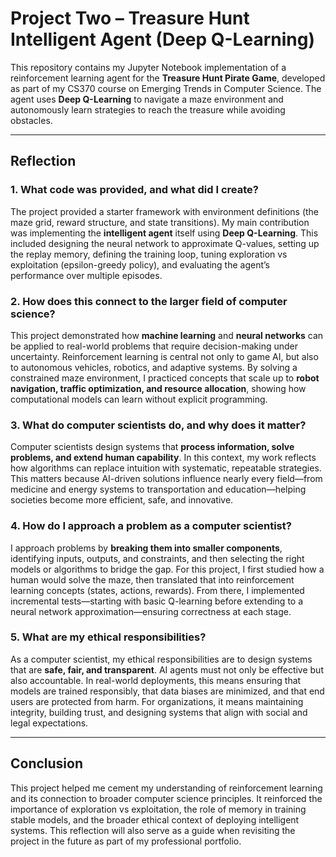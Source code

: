 # Project Two – Treasure Hunt Intelligent Agent (Deep Q-Learning)

This repository contains my Jupyter Notebook implementation of a reinforcement learning agent for the **Treasure Hunt Pirate Game**, developed as part of my CS370 course on Emerging Trends in Computer Science. The agent uses **Deep Q-Learning** to navigate a maze environment and autonomously learn strategies to reach the treasure while avoiding obstacles.

---

## Reflection

### 1. What code was provided, and what did I create?
The project provided a starter framework with environment definitions (the maze grid, reward structure, and state transitions). My main contribution was implementing the **intelligent agent** itself using **Deep Q-Learning**. This included designing the neural network to approximate Q-values, setting up the replay memory, defining the training loop, tuning exploration vs exploitation (epsilon-greedy policy), and evaluating the agent’s performance over multiple episodes.

### 2. How does this connect to the larger field of computer science?
This project demonstrated how **machine learning** and **neural networks** can be applied to real-world problems that require decision-making under uncertainty. Reinforcement learning is central not only to game AI, but also to autonomous vehicles, robotics, and adaptive systems. By solving a constrained maze environment, I practiced concepts that scale up to **robot navigation, traffic optimization, and resource allocation**, showing how computational models can learn without explicit programming.

### 3. What do computer scientists do, and why does it matter?
Computer scientists design systems that **process information, solve problems, and extend human capability**. In this context, my work reflects how algorithms can replace intuition with systematic, repeatable strategies. This matters because AI-driven solutions influence nearly every field—from medicine and energy systems to transportation and education—helping societies become more efficient, safe, and innovative.

### 4. How do I approach a problem as a computer scientist?
I approach problems by **breaking them into smaller components**, identifying inputs, outputs, and constraints, and then selecting the right models or algorithms to bridge the gap. For this project, I first studied how a human would solve the maze, then translated that into reinforcement learning concepts (states, actions, rewards). From there, I implemented incremental tests—starting with basic Q-learning before extending to a neural network approximation—ensuring correctness at each stage.

### 5. What are my ethical responsibilities?
As a computer scientist, my ethical responsibilities are to design systems that are **safe, fair, and transparent**. AI agents must not only be effective but also accountable. In real-world deployments, this means ensuring that models are trained responsibly, that data biases are minimized, and that end users are protected from harm. For organizations, it means maintaining integrity, building trust, and designing systems that align with social and legal expectations.

---

## Conclusion
This project helped me cement my understanding of reinforcement learning and its connection to broader computer science principles. It reinforced the importance of exploration vs exploitation, the role of memory in training stable models, and the broader ethical context of deploying intelligent systems. This reflection will also serve as a guide when revisiting the project in the future as part of my professional portfolio.
